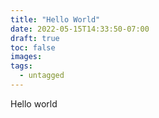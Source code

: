 ```yaml
---
title: "Hello World"
date: 2022-05-15T14:33:50-07:00
draft: true
toc: false
images:
tags:
  - untagged
---
```


Hello world
